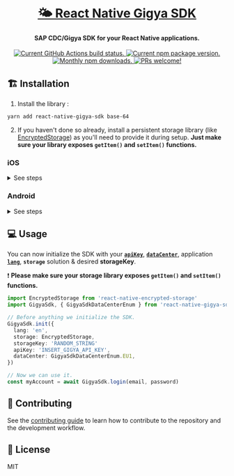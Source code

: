 <h1 align="center">
  <a href="https://github.com/colorfy-software/react-native-gigya-sdk" target="_blank" rel="noopener noreferrer">
    🌤 React Native Gigya SDK
  </a>
</h1>

<h4 align="center">
  <strong>SAP CDC/Gigya SDK for your React Native applications.</strong>
</h4>

<p align="center">
  <a href="https://github.com/colorfy-software/react-native-gigya-sdk/actions">
    <img src="https://github.com/colorfy-software/react-native-gigya-sdk/workflows/Test%20Suite/badge.svg?branch=main" alt="Current GitHub Actions build status." />
  </a>
  <a href="https://www.npmjs.org/package/react-native-gigya-sdk">
    <img src="https://badge.fury.io/js/react-native-gigya-sdk.svg" alt="Current npm package version." />
  </a>
  <a href="https://www.npmjs.org/package/react-native-gigya-sdk">
    <img src="https://img.shields.io/npm/dm/react-native-gigya-sdk.svg?maxAge=2592000" alt="Monthly npm downloads." />
  </a>
  <a href="https://colorfy-software.gitbook.io/react-native-gigya-sdk/contributing">
    <img src="https://img.shields.io/badge/PRs-welcome-brightgreen.svg" alt="PRs welcome!" />
  </a>
</p>

## 🏗️ Installation

1. Install the library :

```sh
yarn add react-native-gigya-sdk base-64
```

2. If you haven't done so already, install a persistent storage library (like [EncryptedStorage](https://github.com/emeraldsanto/react-native-encrypted-storage)) as you'll need to provide it during setup. **Just make sure your library exposes `getItem()` and `setItem()` functions.**

### iOS

<details>
<summary>See steps</summary>
<br>
  
1. Add the following line to your `ios/Podfile`:

```sh
pod 'Gigya'
```

2. From `/ios`, run:

```sh
pod install
```

3. If you don't already have a Swift file in your project, via Xcode, create a `.swift` file (ie: `Bridge.swift`) in your Xcode workspace and accept to `Create Bridging Header`:

```swift
//
//  Bridge.swift
//  GigyaSdkExample
//

import Foundation

```

1. If you're planing on providing social login, search for the "Facebook", "Google", etc section and follow [the full documentation](https://help.sap.com/docs/SAP_CUSTOMER_DATA_CLOUD/8b8d6fffe113457094a17701f63e3d6a/415424b570b21014bbc5a10ce4041860.html?locale=en-US) to install and set up its SDK. You can then open Xcode and add its `Wrapper.swift` file to your target (inside **Compile Sources** from the **Build Phases** tab) to handle the communication with the Gigya SDK. The file is available inside the `GigyaProviders.zip` asset that comes with each [`gigya-swift-sdk` release](https://github.com/SAP/gigya-swift-sdk/releases).
</details>

### Android

<details>
<summary>See steps</summary>
<br>

1. Add the desired Gigya SDK version to your `android/build.gradle`:

```graddle
buildscript {
    ext {
      gigyaCoreSdkVersion = "core-v5.1.5"
    }
}
```

2. If you're planing on providing social login, search for the "Facebook", "Google", etc section and follow [the full documentation](https://help.sap.com/docs/SAP_CUSTOMER_DATA_CLOUD/8b8d6fffe113457094a17701f63e3d6a/4142e7a870b21014bbc5a10ce4041860.html?locale=en-US) to install and set up the social provider SDK.
</details>

## 💻 Usage

You can now initialize the SDK with your [**`apiKey`**](https://help.sap.com/docs/SAP_CUSTOMER_DATA_CLOUD/8b8d6fffe113457094a17701f63e3d6a/4143211270b21014bbc5a10ce4041860.html?locale=en-US#api-key-and-site-setup),
[**`dataCenter`**](https://help.sap.com/viewer/8b8d6fffe113457094a17701f63e3d6a/LATEST/en-US/41573b6370b21014bbc5a10ce4041860.html), application
[**`lang`**](https://help.sap.com/docs/SAP_CUSTOMER_DATA_CLOUD/8b8d6fffe113457094a17701f63e3d6a/4141d83470b21014bbc5a10ce4041860.html?locale=en-US#language-support),
**`storage`** solution & desired **storageKey**.

❗ **Please make sure your storage library exposes `getItem()` and `setItem()` functions.**



```ts
import EncryptedStorage from 'react-native-encrypted-storage'
import GigyaSdk, { GigyaSdkDataCenterEnum } from 'react-native-gigya-sdk'

// Before anything we initialize the SDK.
GigyaSdk.init({
  lang: 'en',
  storage: EncryptedStorage,
  storageKey: 'RANDOM_STRING'
  apiKey: 'INSERT_GIGYA_API_KEY',
  dataCenter: GigyaSdkDataCenterEnum.EU1,
})

// Now we can use it.
const myAccount = await GigyaSdk.login(email, password)
```

## 🤝 Contributing

See the [contributing guide](CONTRIBUTING.md) to learn how to contribute to the repository and the development workflow.

## 📰 License

MIT
